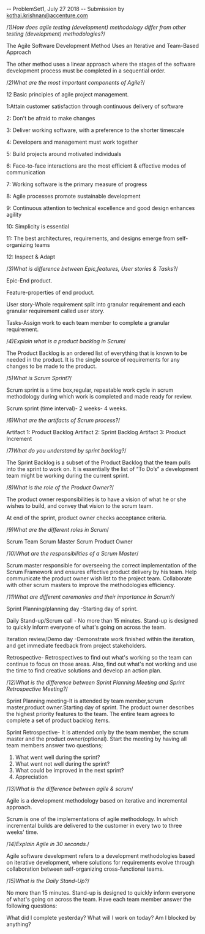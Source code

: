 -- ProblemSet1, July 27 2018
-- Submission by <kothai.krishnan@accenture.com> 


/*1)How does agile testing (development) methodology differ from other testing (development) methodologies?*/

The Agile Software Development Method Uses an Iterative and Team-Based Approach

The other method uses a linear approach where the stages of the software development process must be completed in a sequential order.

/*2)What are the most important components of Agile?*/

12 Basic principles of agile project management.
 
1:Attain customer satisfaction through continuous delivery of software

2: Don't be afraid to make changes 

3: Deliver working software, with a preference to the shorter timescale

4: Developers and management must work together 

5: Build projects around motivated individuals

6:  Face-to-face interactions are the most efficient & effective modes of communication 

7: Working software is the primary measure of progress

8: Agile processes promote sustainable development

9: Continuous attention to technical excellence and good design enhances agility

10: Simplicity is essential

11: The best architectures, requirements, and designs emerge from self-organizing teams

12: Inspect & Adapt

/*3)What is difference between Epic,features, User stories & Tasks?*/

Epic-End product.

Feature-properties of end product.

User story-Whole requirement split into granular requirement and each granular requirement called user story.

Tasks-Assign work to each team member to complete a granular requirement.

/*4)Explain what is a product backlog in Scrum*/

The Product Backlog is an ordered list of everything that is known to be needed in the product. 
It is the single source of requirements for any changes to be made to the product. 

/*5)What is Scrum Sprint?*/

Scrum sprint is a time box,regular, repeatable work cycle in scrum methodology during which work is completed and made ready for review. 

Scrum sprint (time interval)- 2 weeks- 4 weeks.

/*6)What are the artifacts of Scrum process?*/

Artifact 1: Product Backlog
Artifact 2: Sprint Backlog
Artifact 3: Product Increment

/*7)What do you understand by sprint backlog?*/

The Sprint Backlog is a subset of the Product Backlog that the team pulls into the sprint to work on. It is essentially the list of “To Do’s” a development team might be working during the current sprint.

/*8)What is the role of the Product Owner?*/

The product owner responsibilities is to have a vision of what he or she wishes to build, and convey that vision to the scrum team. 

At end of the sprint, product owner checks acceptance criteria.

/*9)What are the different roles in Scrum*/

Scrum Team
Scrum Master
Scrum Product Owner

/*10)What are the responsibilities of a Scrum Master*/

Scrum master  responsible for overseeing the correct implementation of the Scrum Framework and ensures effective product delivery by his team. 
Help communicate the product owner wish list to the project team.
Collaborate with other scrum masters to improve the methodologies efficiency.

/*11)What are different ceremonies and their importance in Scrum?*/

Sprint Planning/planning day -Starting day of sprint. 

Daily Stand-up/Scrum call - No more than 15 minutes. Stand-up is designed to quickly inform everyone of what's going on across the team. 

Iteration review/Demo day -Demonstrate work finished within the iteration, and get immediate feedback from project stakeholders. 

Retrospective- Retrospectives to find out what's working so the team can continue to focus on those areas. Also, find out what's not working and use the time to find creative solutions and develop an action plan.

/*12)What is the difference between Sprint Planning Meeting and Sprint Retrospective Meeting?*/

Sprint Planning meeting-It is attended by team member,scrum master,product owner.Starting day of sprint. The product owner describes the highest priority features to the team. The entire team agrees to complete a set of product backlog items.

Sprint Retrospective- It is attended only by the team member, the scrum master and the product owner(optional). Start the meeting by having all team members answer two questions;
1) What went well during the sprint?
2) What went not well during the sprint?
3) What could be improved in the next sprint?
4) Appreciation

/*13)What is the difference between agile & scrum*/

Agile is a development methodology based on iterative and incremental approach.

Scrum is one of the implementations of agile methodology. In which incremental builds are delivered to the customer in every two to three weeks' time.

/*14)Explain Agile in 30 seconds.*/

Agile software development refers to a development methodologies based on iterative development, where solutions for requirements evolve through collaboration between self-organizing cross-functional teams. 

/*15)What is the Daily Stand-Up?*/

No more than 15 minutes. Stand-up is designed to quickly inform everyone of what's going on across the team. Have each team member answer the following questions:

What did I complete yesterday?
What will I work on today?
Am I blocked by anything?
